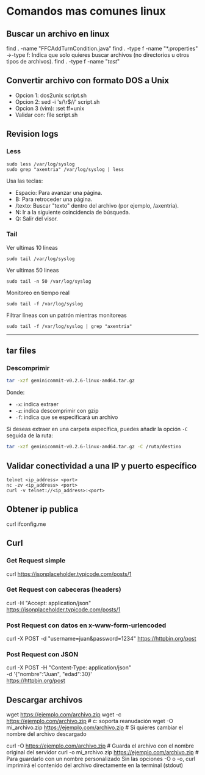 # Comandos mas comunes linux

## Buscar un archivo en linux
find . -name "FFCAddTurnCondition.java"
find . -type f -name "*.properties"  ->-type f: Indica que solo quieres buscar archivos (no directorios u otros tipos de archivos).
find . -type f -name "*test*"

## Convertir archivo con formato DOS a Unix
- Opcion 1: dos2unix script.sh
- Opcion 2: sed -i 's/\r$//' script.sh
- Opcion 3 (vim): :set ff=unix
- Validar con: file script.sh

## Revision logs
### Less
```
sudo less /var/log/syslog
sudo grep "axentria" /var/log/syslog | less
```
Usa las teclas:
- Espacio: Para avanzar una página.
- B: Para retroceder una página.
- /texto: Buscar "texto" dentro del archivo (por ejemplo, /axentria).
- N: Ir a la siguiente coincidencia de búsqueda.
- Q: Salir del visor.

### Tail
Ver ultimas 10 lineas
```
sudo tail /var/log/syslog
```
Ver ultimas 50 lineas
```
sudo tail -n 50 /var/log/syslog
```
Monitoreo en tiempo real
```
sudo tail -f /var/log/syslog
```
Filtrar líneas con un patrón mientras monitoreas
```
sudo tail -f /var/log/syslog | grep "axentria"
```
----
## tar files

### Descomprimir

```bash
tar -xzf geminicommit-v0.2.6-linux-amd64.tar.gz
```

Donde:
- `-x`: indica extraer
- `-z`: indica descomprimir con gzip
- `-f`: indica que se especificará un archivo

Si deseas extraer en una carpeta específica, puedes añadir la opción `-C` seguida de la ruta:

```bash
tar -xzf geminicommit-v0.2.6-linux-amd64.tar.gz -C /ruta/destino
```

## Validar conectividad a una IP y puerto específico 
```
telnet <ip_address> <port>
nc -zv <ip_address> <port>
curl -v telnet://<ip_address>:<port>
```

## Obtener ip publica 
curl ifconfig.me

## Curl
### Get Request simple
curl https://jsonplaceholder.typicode.com/posts/1

### Get Request con cabeceras (headers)
curl -H "Accept: application/json" https://jsonplaceholder.typicode.com/posts/1

### Post Request con datos en x-www-form-urlencoded
curl -X POST -d "username=juan&password=1234" https://httpbin.org/post

### Post Request con JSON
curl -X POST -H "Content-Type: application/json" \
    -d '{"nombre":"Juan", "edad":30}' \
    https://httpbin.org/post

## Descargar archivos
wget https://ejemplo.com/archivo.zip
wget -c https://ejemplo.com/archivo.zip  # c: soporta reanudación
wget -O mi_archivo.zip https://ejemplo.com/archivo.zip # Si quieres cambiar el nombre del archivo descargado

curl -O https://ejemplo.com/archivo.zip # Guarda el archivo con el nombre original del servidor
curl -o mi_archivo.zip https://ejemplo.com/archivo.zip # Para guardarlo con un nombre personalizado
Sin las opciones -O o -o, curl imprimirá el contenido del archivo directamente en la terminal (stdout)




